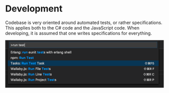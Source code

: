 # Development

Codebase is very oriented around automated tests, or rather specifications. This applies both to the C# code and the JavaScript code. 
When developing, it is assumed that one writes specifications for everything. 

![Running C# Tests in Visual Studio Code](./Documentation/Images/VSCodeRunTests.png)
